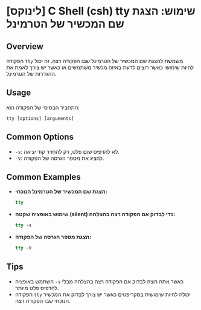 # [לינוקס] C Shell (csh) tty שימוש: הצגת שם המכשיר של הטרמינל

## Overview
הפקודה `tty` משמשת להצגת שם המכשיר של הטרמינל שבו הפקודה רצה. זה יכול להיות שימושי כאשר רוצים לדעת באיזה מכשיר משתמשים או כאשר יש צורך לאמת את ההגדרות של הטרמינל.

## Usage
התחביר הבסיסי של הפקודה הוא:
```
tty [options] [arguments]
```

## Common Options
- `-s`: לא להדפיס שום פלט, רק להחזיר קוד יציאה.
- `-V`: להציג את מספר הגרסה של הפקודה.

## Common Examples
- **הצגת שם המכשיר של הטרמינל הנוכחי:**
  ```csh
  tty
  ```
  
- **שימוש באופציה שקטה (silent) כדי לבדוק אם הפקודה רצה בהצלחה:**
  ```csh
  tty -s
  ```

- **הצגת מספר הגרסה של הפקודה:**
  ```csh
  tty -V
  ```

## Tips
- השתמש באופציה `-s` כאשר אתה רוצה לבדוק אם הפקודה רצה בהצלחה מבלי להדפיס פלט מיותר.
- הפקודה `tty` יכולה להיות שימושית בסקריפטים כאשר יש צורך לבדוק את המכשיר הנוכחי שבו הפקודה רצה.